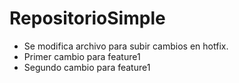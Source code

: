 # RepositorioSimple
- Se modifica archivo para subir cambios en hotfix.
- Primer cambio para feature1
- Segundo cambio para feature1
